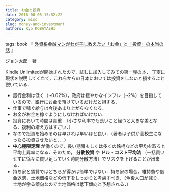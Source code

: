 ```yaml
---
title: お金と投資
date: 2016-08-05 15:52:22
category: misc
slug: money-and-investment
authors: Ryo KOBAYASHI
---
```


tags: book
『
[外資系金融マンがわが子に教えたい「お金」と「投資」の本当の話](https://www.amazon.co.jp/dp/B01076Y8JK/ref=dp-kindle-redirect?_encoding=UTF8&btkr=1)
』

ジョン太郎　著

Kindle Unlimitedが開始されたので，試しに加入してみての第一弾の本．
丁寧に現状を説明してくれて，これらからの日本においては投資をしないと損するよと説いている．

-   銀行金利は低く（\~0.02%），政府は緩やかなインフレ（\~2%）を目指しているので，銀行にお金を預けているだけだと損する．
-   仕事で稼ぐ給与は今後あまり上がらなくなる．
-   お金がお金を稼ぐようにしなければいけない．
-   投資において時間は貴重．（小さな利率でも長いこと経つと大きな差となる．複利の増え方はすごい．）
-   なので投資を始めるのは早ければ早いほど良い．（著者は子供が高校生になったら投資させたいと．．．）
-   **中心極限定理**
    が働くので，長い期間もしくは多くの銘柄などの平均を取ると平均上昇率になる．そのため，
    **分散投資** や **ドル・コスト平均法**
    （一括買いせずに徐々に買い足していく時間分散方法）でリスクを下げることが出来る．
-   持ち家と賃貸ではどちらが得かは簡単ではない．持ち家の場合，維持費や借金返済，土地価格などの低下をしっかりと考慮すべき．（今後人口が減り，土地が余る傾向なので土地価格は低下傾向と予想される．）
